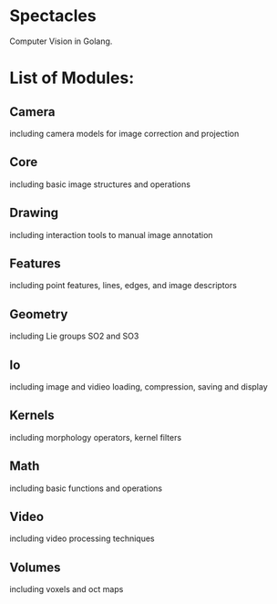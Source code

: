 # Spectacles

Computer Vision in Golang.

# List of Modules:

## Camera
  including camera models for image correction and projection
## Core
  including basic image structures and operations
## Drawing
  including interaction tools to manual image annotation
## Features
  including point features, lines, edges, and image descriptors
## Geometry
  including Lie groups SO2 and SO3
## Io
  including image and vidieo loading, compression, saving and display
## Kernels
  including morphology operators, kernel filters
## Math
  including basic functions and operations
## Video
  including video processing techniques
## Volumes
  including voxels and oct maps
